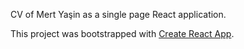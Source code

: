 CV of Mert Yaşin as a single page React application.

This project was bootstrapped with [Create React App](https://github.com/facebook/create-react-app).
